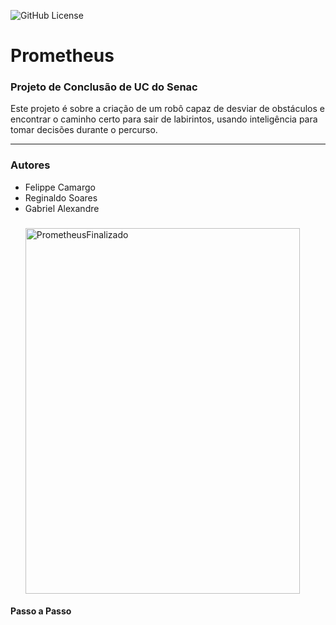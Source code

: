![GitHub License](https://img.shields.io/github/license/SwiftOneLy/Prometheus?style=for-the-badge)


# Prometheus

<h3>Projeto de Conclusão de UC do Senac</h3>
    <P>Este projeto é sobre a criação de um robô capaz de desviar de obstáculos e encontrar o caminho certo para sair de labirintos, usando inteligência para tomar decisões durante o percurso.</P>
 <hr>
 <h3>Autores</h3>
 <ul>
  <li>Felippe Camargo</li>
  <li>Reginaldo Soares</li>
   <li>Gabriel Alexandre</li>
 </ul>
  <h3></h3>
  <ul>
  <img width="439" height="585" alt="PrometheusFinalizado" src="https://github.com/user-attachments/assets/2f412210-bf11-46e5-b08a-6fb5ea02cc20" />
  </ul>
<h4>Passo a Passo</h4>
  
